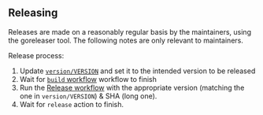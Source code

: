 ## Releasing

Releases are made on a reasonably regular basis by the maintainers, using the goreleaser tool. The following notes are only relevant to maintainers.

Release process:

1. Update [`version/VERSION`](https://github.com/opentofu/tofu-ls/blob/main/version/VERSION) and set it to the intended version to be released
2. Wait for [`build` workflow](https://github.com/opentofu/tofu-ls/actions/workflows/build.yml) workflow to finish
3. Run the [Release workflow](https://github.com/opentofu/tofu-ls/actions/workflows/release.yml) with the appropriate version (matching the one in `version/VERSION`) & SHA (long one).
4. Wait for `release` action to finish.
